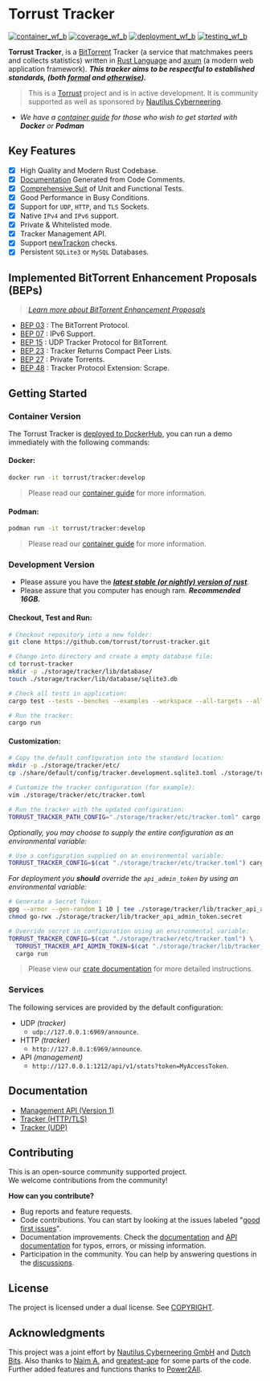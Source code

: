 # Torrust Tracker

[![container_wf_b]][container_wf] [![coverage_wf_b]][coverage_wf] [![deployment_wf_b]][deployment_wf] [![testing_wf_b]][testing_wf]

__Torrust Tracker__, is a [BitTorrent][bittorrent] Tracker (a service that matchmakes peers and collects statistics) written in [Rust Language][rust] and [axum] (a modern web application framework). ___This tracker aims to be respectful to established standards, (both [formal][BEP 00] and [otherwise][torrent_source_felid]).___

> This is a [Torrust][torrust] project and is in active development. It is community supported as well as sponsored by [Nautilus Cyberneering][nautilus].

- _We have a [container guide][containers.md] for those who wish to get started with __Docker__ or __Podman___

## Key Features

- [x] High Quality and Modern Rust Codebase.
- [x] [Documentation] Generated from Code Comments.
- [x] [Comprehensive Suit][coverage] of Unit and Functional Tests.
- [x] Good Performance in Busy Conditions.
- [x] Support for `UDP`, `HTTP`, and `TLS` Sockets.
- [x] Native `IPv4` and `IPv6` support.
- [x] Private & Whitelisted mode.
- [x] Tracker Management API.
- [x] Support [newTrackon][newtrackon] checks.
- [x] Persistent `SQLite3` or `MySQL` Databases.

## Implemented BitTorrent Enhancement Proposals (BEPs)
> _[Learn more about BitTorrent Enhancement Proposals][BEP 00]_

- [BEP 03] : The BitTorrent Protocol.
- [BEP 07] : IPv6 Support.
- [BEP 15] : UDP Tracker Protocol for BitTorrent.
- [BEP 23] : Tracker Returns Compact Peer Lists.
- [BEP 27] : Private Torrents.
- [BEP 48] : Tracker Protocol Extension: Scrape.


## Getting Started

### Container Version

The Torrust Tracker is [deployed to DockerHub][dockerhub_torrust_tracker], you can run a demo immediately with the following commands:

#### Docker:

```sh
docker run -it torrust/tracker:develop
```
> Please read our [container guide][containers.md] for more information.

#### Podman:

```sh
podman run -it torrust/tracker:develop
```
> Please read our [container guide][containers.md] for more information.

### Development Version

- Please assure you have the ___[latest stable (or nightly) version of rust][rust]___.
- Please assure that you computer has enough ram. ___Recommended 16GB.___

#### Checkout, Test and Run:

```sh
# Checkout repository into a new folder:
git clone https://github.com/torrust/torrust-tracker.git

# Change into directory and create a empty database file:
cd torrust-tracker
mkdir -p ./storage/tracker/lib/database/
touch ./storage/tracker/lib/database/sqlite3.db

# Check all tests in application:
cargo test --tests --benches --examples --workspace --all-targets --all-features

# Run the tracker:
cargo run
```
#### Customization:

```sh
# Copy the default configuration into the standard location:
mkdir -p ./storage/tracker/etc/
cp ./share/default/config/tracker.development.sqlite3.toml ./storage/tracker/etc/tracker.toml

# Customize the tracker configuration (for example):
vim ./storage/tracker/etc/tracker.toml

# Run the tracker with the updated configuration:
TORRUST_TRACKER_PATH_CONFIG="./storage/tracker/etc/tracker.toml" cargo run
```

_Optionally, you may choose to supply the entire configuration as an environmental variable:_

```sh
# Use a configuration supplied on an environmental variable:
TORRUST_TRACKER_CONFIG=$(cat "./storage/tracker/etc/tracker.toml") cargo run
```

_For deployment you __should__ override the `api_admin_token` by using an environmental variable:_

```sh
# Generate a Secret Token:
gpg --armor --gen-random 1 10 | tee ./storage/tracker/lib/tracker_api_admin_token.secret
chmod go-rwx ./storage/tracker/lib/tracker_api_admin_token.secret

# Override secret in configuration using an environmental variable:
TORRUST_TRACKER_CONFIG=$(cat "./storage/tracker/etc/tracker.toml") \
  TORRUST_TRACKER_API_ADMIN_TOKEN=$(cat "./storage/tracker/lib/tracker_api_admin_token.secret") \
  cargo run
```

> Please view our [crate documentation][documentation] for more detailed instructions.

### Services
The following services are provided by the default configuration:

- UDP _(tracker)_
  - `udp://127.0.0.1:6969/announce`.
- HTTP _(tracker)_
  - `http://127.0.0.1:6969/announce`.
- API _(management)_
  - `http://127.0.0.1:1212/api/v1/stats?token=MyAccessToken`.


## Documentation

- [Management API (Version 1)][api]
- [Tracker (HTTP/TLS)][http]
- [Tracker (UDP)][udp]

## Contributing

This is an open-source community supported project.</br>
We welcome contributions from the community!

__How can you contribute?__

- Bug reports and feature requests.
- Code contributions. You can start by looking at the issues labeled "[good first issues]".
- Documentation improvements. Check the [documentation] and [API documentation] for typos, errors, or missing information.
- Participation in the community. You can help by answering questions in the [discussions].

## License

The project is licensed under a dual license. See [COPYRIGHT].

## Acknowledgments

This project was a joint effort by [Nautilus Cyberneering GmbH][nautilus] and [Dutch Bits]. Also thanks to [Naim A.] and [greatest-ape] for some parts of the code. Further added features and functions thanks to [Power2All].



[container_wf]: ../../actions/workflows/container.yaml
[container_wf_b]: ../../actions/workflows/container.yaml/badge.svg
[coverage_wf]: ../../actions/workflows/coverage.yaml
[coverage_wf_b]: ../../actions/workflows/coverage.yaml/badge.svg
[deployment_wf]: ../../actions/workflows/deployment.yaml
[deployment_wf_b]: ../../actions/workflows/deployment.yaml/badge.svg
[testing_wf]: ../../actions/workflows/testing.yaml
[testing_wf_b]: ../../actions/workflows/testing.yaml/badge.svg

[bittorrent]: http://bittorrent.org/
[rust]: https://www.rust-lang.org/
[axum]: https://github.com/tokio-rs/axum
[newtrackon]: https://newtrackon.com/
[coverage]: https://app.codecov.io/gh/torrust/torrust-tracker
[torrust]: https://torrust.com/

[dockerhub_torrust_tracker]: https://hub.docker.com/r/torrust/tracker/tags

[torrent_source_felid]: https://github.com/qbittorrent/qBittorrent/discussions/19406

[BEP 00]: https://www.bittorrent.org/beps/bep_0000.html
[BEP 03]: https://www.bittorrent.org/beps/bep_0003.html
[BEP 07]: https://www.bittorrent.org/beps/bep_0007.html
[BEP 15]: https://www.bittorrent.org/beps/bep_0015.html
[BEP 23]: https://www.bittorrent.org/beps/bep_0023.html
[BEP 27]: https://www.bittorrent.org/beps/bep_0027.html
[BEP 48]: https://www.bittorrent.org/beps/bep_0048.html

[containers.md]: ./docs/containers.md

[api]: https://docs.rs/torrust-tracker/3.0.0-alpha.11/torrust_tracker/servers/apis/v1
[http]: https://docs.rs/torrust-tracker/3.0.0-alpha.11/torrust_tracker/servers/http
[udp]: https://docs.rs/torrust-tracker/3.0.0-alpha.11/torrust_tracker/servers/udp

[good first issues]: https://github.com/torrust/torrust-tracker/issues?q=is%3Aissue+is%3Aopen+label%3A%22good+first+issue%22
[documentation]: https://docs.rs/torrust-tracker/
[API documentation]: https://docs.rs/torrust-tracker/3.0.0-alpha.11/torrust_tracker/servers/apis/v1
[discussions]: https://github.com/torrust/torrust-tracker/discussions

[COPYRIGHT]: ./COPYRIGHT

[nautilus]: https://github.com/orgs/Nautilus-Cyberneering/
[Dutch Bits]: https://dutchbits.nl
[Naim A.]: https://github.com/naim94a/udpt
[greatest-ape]: https://github.com/greatest-ape/aquatic
[Power2All]: https://github.com/power2all
